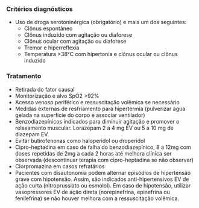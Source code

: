 ### Critérios diagnósticos
- Uso de droga serotoninérgica (obrigatório) e mais um dos seguintes:
	- Clônus espontâneo
	- Clônus induzido com agitação ou diaforese
	- Clônus ocular com agitação ou diaforese
	- Tremor e hiperreflexia
	- Temperatura >38°C com hipertonia e clônus ocular ou clônus induzido

### Tratamento
- Retirada do fator causal
- Monitorização e alvo SpO2 >92%
- Acesso venoso periférico e ressuscitação volêmica se necessário
- Medidas externas de resfriamento para hipertermia (pulverizar agua gelada na superficie do corpo e associar ventilador)
- Benzodiazepínicos indicados para diminuir agitação e promover o relaxamento muscular. Lorazepam 2 a 4 mg EV ou 5 a 10 mg de diazepam EV.
- Evitar butirofenonas como haloperidol ou droperidol
- Cipro-heptadina em caso de falha do benzodiazepínico, 8 a 12mg com doses repetidas de 2mg a cada 2 horas até melhora clínica ser observada (descontinuar terapia com cipro-heptadina se não observar)
- Clorpromazina em casos refratários
- Pacientes com disautonomia podem alternar episódios de hipertensão grave com hipotensão. Assim, são indicados anti-hipertensivos EV de ação curta (nitroprussiato ou esmolol). Em caso de hipotensão, utilizar vasopressores EV de ação direta (norepinefrina, epinefrina ou fenilefrina) se não houver melhora com a ressuscitação volêmica.

